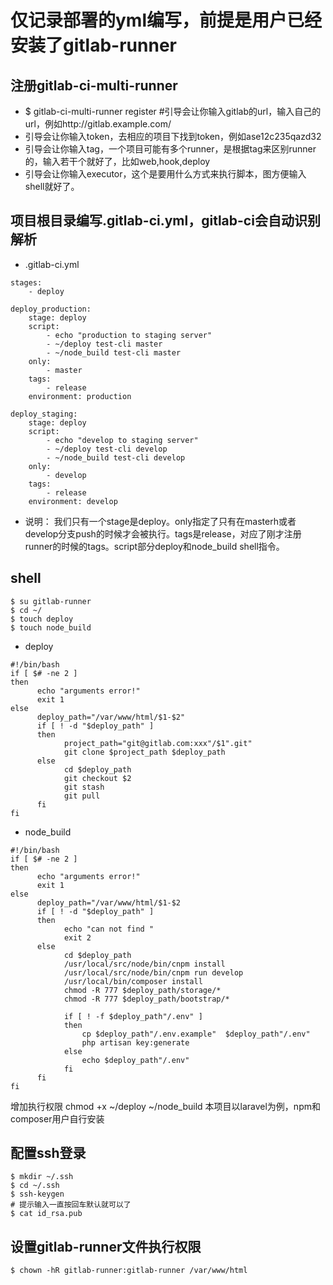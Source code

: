 # 仅记录部署的yml编写，前提是用户已经安装了gitlab-runner

## 注册gitlab-ci-multi-runner

- $  gitlab-ci-multi-runner register #引导会让你输入gitlab的url，输入自己的url，例如http://gitlab.example.com/
- 引导会让你输入token，去相应的项目下找到token，例如ase12c235qazd32
- 引导会让你输入tag，一个项目可能有多个runner，是根据tag来区别runner的，输入若干个就好了，比如web,hook,deploy
- 引导会让你输入executor，这个是要用什么方式来执行脚本，图方便输入shell就好了。

## 项目根目录编写.gitlab-ci.yml，gitlab-ci会自动识别解析
- .gitlab-ci.yml
```
stages:
    - deploy

deploy_production:
    stage: deploy
    script:
        - echo "production to staging server"
        - ~/deploy test-cli master
        - ~/node_build test-cli master
    only:
        - master
    tags:
        - release
    environment: production

deploy_staging:
    stage: deploy
    script:
        - echo "develop to staging server"
        - ~/deploy test-cli develop
        - ~/node_build test-cli develop
    only:
        - develop
    tags:
        - release
    environment: develop
```
- 说明：
我们只有一个stage是deploy。only指定了只有在masterh或者develop分支push的时候才会被执行。tags是release，对应了刚才注册runner的时候的tags。script部分deploy和node_build shell指令。

## shell
```
$ su gitlab-runner
$ cd ~/
$ touch deploy
$ touch node_build
```

- deploy
```
#!/bin/bash
if [ $# -ne 2 ]
then
      echo "arguments error!"
      exit 1
else
      deploy_path="/var/www/html/$1-$2"
      if [ ! -d "$deploy_path" ]
      then
            project_path="git@gitlab.com:xxx"/$1".git"
            git clone $project_path $deploy_path
      else
            cd $deploy_path
            git checkout $2
            git stash
            git pull
      fi
fi

```
- node_build
```
#!/bin/bash
if [ $# -ne 2 ]
then
      echo "arguments error!"
      exit 1
else
      deploy_path="/var/www/html/$1-$2
      if [ ! -d "$deploy_path" ]
      then
            echo "can not find "
            exit 2
      else
            cd $deploy_path
            /usr/local/src/node/bin/cnpm install
            /usr/local/src/node/bin/cnpm run develop
            /usr/local/bin/composer install
            chmod -R 777 $deploy_path/storage/*
            chmod -R 777 $deploy_path/bootstrap/*

            if [ ! -f $deploy_path"/.env" ]
            then
                cp $deploy_path"/.env.example"  $deploy_path"/.env"
                php artisan key:generate
            else
                echo $deploy_path"/.env"
            fi
      fi
fi
```
增加执行权限 chmod +x ~/deploy ~/node_build
本项目以laravel为例，npm和composer用户自行安装

## 配置ssh登录
```
$ mkdir ~/.ssh
$ cd ~/.ssh
$ ssh-keygen
# 提示输入一直按回车默认就可以了
$ cat id_rsa.pub
```

## 设置gitlab-runner文件执行权限

```
$ chown -hR gitlab-runner:gitlab-runner /var/www/html
```



